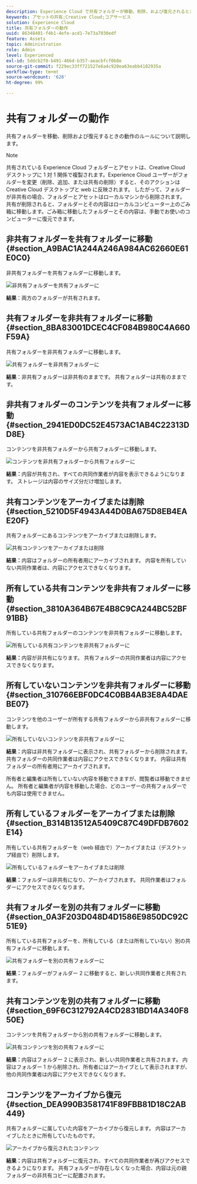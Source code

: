 ```yaml
---
description: Experience Cloud で共有フォルダーが移動、削除、および復元されるときの動作方法のルールについて説明します。
keywords: アセットの共有;Creative Cloud;コアサービス
solution: Experience Cloud
title: 共有フォルダーの動作
uuid: 86348401-f4b1-4efe-acd1-7e73a7030edf
feature: Assets
topic: Administration
role: Admin
level: Experienced
exl-id: 5ddcb2f0-b491-466d-b357-aeacbfcf0b8e
source-git-commit: f229ec33ff721527e6a4c920ea63eabb4102935a
workflow-type: tm+mt
source-wordcount: '628'
ht-degree: 99%

---
```


# 共有フォルダーの動作

共有フォルダーを移動、削除および復元するときの動作のルールについて説明します。

>[!NOTE]
>
>共有されている Experience Cloud フォルダーとアセットは、Creative Cloud デスクトップに 1 対 1 関係で複製されます。Experience Cloud ユーザーがフォルダーを変更（削除、追加、または共有の削除）すると、そのアクションは Creative Cloud デスクトップと web に反映されます。 したがって、フォルダーが非共有の場合、フォルダーとアセットはローカルマシンから削除されます。 共有が削除されると、フォルダーとその内容はローカルコンピューター上のごみ箱に移動します。ごみ箱に移動したフォルダーとその内容は、手動でお使いのコンピューターに復元できます。

## 非共有フォルダーを共有フォルダーに移動 {#section_A9BAC1A244A246A984AC62660E61E0C0}

非共有フォルダーを共有フォルダーに移動します。

![非共有フォルダーを共有フォルダーに](assets/01_assets_move.png)

**結果**：両方のフォルダーが共有されます。

## 共有フォルダーを非共有フォルダーに移動 {#section_8BA83001DCEC4CF084B980C4A660F59A}

共有フォルダーを非共有フォルダーに移動します。

![共有フォルダーを非共有フォルダーに](assets/02_assets_move.png)

**結果**：非共有フォルダーは非共有のままです。 共有フォルダーは共有のままです。

## 非共有フォルダーのコンテンツを共有フォルダーに移動 {#section_2941ED0DC52E4573AC1AB4C22313DD8E}

コンテンツを非共有フォルダーから共有フォルダーに移動します。

![コンテンツを非共有フォルダーから共有フォルダーに](assets/03_assets_move.png)

**結果：**&#x200B;内容が共有され、すべての共同作業者が内容を表示できるようになります。 ストレージは内容のサイズ分だけ増加します。

## 共有コンテンツをアーカイブまたは削除 {#section_5210D5F4943A44D0BA675D8EB4EAE20F}

共有フォルダーにあるコンテンツをアーカイブまたは削除します。

![共有コンテンツをアーカイブまたは削除](assets/04_assets_move.png)

**結果：**&#x200B;内容はフォルダーの所有者用にアーカイブされます。 内容を所有していない共同作業者は、内容にアクセスできなくなります。

## 所有している共有コンテンツを非共有フォルダーに移動 {#section_3810A364B67E4B8C9CA244BC52BF91BB}

所有している共有フォルダーのコンテンツを非共有フォルダーに移動します。

![所有している共有コンテンツを非共有フォルダーに](assets/05_assets_move.png)

**結果：**&#x200B;内容が非共有になります。 共有フォルダーの共同作業者は内容にアクセスできなくなります。

## 所有していないコンテンツを非共有フォルダーに移動 {#section_310766EBF0DC4C0BB4AB3E8A4DAEBE07}

コンテンツを他のユーザーが所有する共有フォルダーから非共有フォルダーに移動します。

![所有していないコンテンツを非共有フォルダーに](assets/06_assets_move.png)

**結果：**&#x200B;内容は非共有フォルダーに表示され、共有フォルダーから削除されます。 共有フォルダーの共同作業者は内容にアクセスできなくなります。 内容は共有フォルダーの所有者用にアーカイブされます。

所有者と編集者は所有していない内容を移動できますが、閲覧者は移動できません。 所有者と編集者が内容を移動した場合、どのユーザーの共有フォルダーでも内容は使用できません。

## 所有しているフォルダーをアーカイブまたは削除 {#section_B314B13512A5409C87C49DFDB7602E14}

所有している共有フォルダーを（web 経由で）アーカイブまたは（デスクトップ経由で）削除します。

![所有しているフォルダーをアーカイブまたは削除](assets/07_assets_move.png)

**結果：**&#x200B;フォルダーは非共有になり、アーカイブされます。 共同作業者はフォルダーにアクセスできなくなります。

## 共有フォルダーを別の共有フォルダーに移動 {#section_0A3F203D048D4D1586E9850DC92C51E9}

所有している共有フォルダーを、所有している（または所有していない）別の共有フォルダーに移動します。

![共有フォルダーを別の共有フォルダーに](assets/09_assets_move.png)

**結果：**&#x200B;フォルダーがフォルダー 2 に移動すると、新しい共同作業者と共有されます。

## 共有コンテンツを別の共有フォルダーに移動 {#section_69F6C312792A4CD2831BD14A340F850E}

コンテンツを共有フォルダーから別の共有フォルダーに移動します。

![共有コンテンツを別の共有フォルダーに](assets/11_assets_move.png)

**結果：**&#x200B;内容はフォルダー 2 に表示され、新しい共同作業者と共有されます。 内容はフォルダー 1 から削除され、所有者にはアーカイブとして表示されますが、他の共同作業者は内容にアクセスできなくなります。

## コンテンツをアーカイブから復元 {#section_DEA990B3581741F89FBB81D18C2AB449}

共有フォルダーに属していた内容をアーカイブから復元します。 内容はアーカイブしたときに所有していたものです。

![アーカイブから復元されたコンテンツ](assets/12_assets_move.png)

**結果：**&#x200B;内容は共有フォルダーに復元され、すべての共同作業者が再びアクセスできるようになります。 共有フォルダーが存在しなくなった場合、内容は元の親フォルダーの非共有コピーに配置されます。

